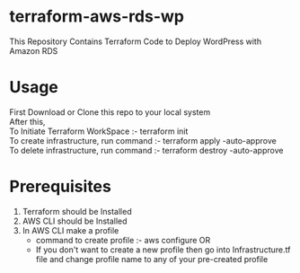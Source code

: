 # terraform-aws-rds-wp
This Repository Contains Terraform Code to Deploy WordPress with Amazon RDS

# Usage
First Download or Clone this repo to your local system  
After this,  
To Initiate Terraform WorkSpace       :- terraform init  
To create infrastructure, run command :- terraform apply -auto-approve  
To delete infrastructure, run command :- terraform destroy -auto-approve  

# Prerequisites
1) Terraform should be Installed  
2) AWS CLI should be Installed  
3) In AWS CLI make a profile
   - command to create profile :- aws configure
   OR  
   - If you don't want to create a new profile then go into Infrastructure.tf file and change profile name to any of your pre-created profile
